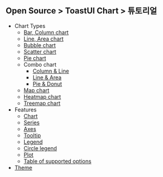 ## Open Source > ToastUI Chart > 튜토리얼

* Chart Types
    * [Bar, Column chart](https://github.com/nhn/tui.chart/wiki/chart-types-bar,column)
    * [Line, Area chart](https://github.com/nhn/tui.chart/wiki/chart-types-line,area)
    * [Bubble chart](https://github.com/nhn/tui.chart/wiki/chart-types-bubble)
    * [Scatter chart](https://github.com/nhn/tui.chart/wiki/chart-types-scatter)
    * [Pie chart](https://github.com/nhn/tui.chart/wiki/chart-types-pie)
    * Combo chart
        * [Column & Line](https://github.com/nhn/tui.chart/wiki/chart-types-column-line-combo)
        * [Line & Area](https://github.com/nhn/tui.chart/wiki/chart-types-line-area-combo)
        * [Pie & Donut](https://github.com/nhn/tui.chart/wiki/chart-types-pie-donut-combo)
    * [Map chart](https://github.com/nhn/tui.chart/wiki/chart-types-map)
    * [Heatmap chart](https://github.com/nhn/tui.chart/wiki/chart-types-heatmap)
    * [Treemap chart](https://github.com/nhn/tui.chart/wiki/chart-types-treemap)
* Features
    * [Chart](https://github.com/nhn/tui.chart/wiki/features-chart)
    * [Series](https://github.com/nhn/tui.chart/wiki/features-series)
    * [Axes](https://github.com/nhn/tui.chart/wiki/features-axes)
    * [Tooltip](https://github.com/nhn/tui.chart/wiki/features-tooltip)
    * [Legend](https://github.com/nhn/tui.chart/wiki/features-legend)
    * [Circle legend](https://github.com/nhn/tui.chart/wiki/features-circle-legend)
    * [Plot](https://github.com/nhn/tui.chart/wiki/features-plot)
    * [Table of supported options](https://github.com/nhn/tui.chart/wiki/table-of-supported-options)
* [Theme](https://github.com/nhn/tui.chart/wiki/theme)
